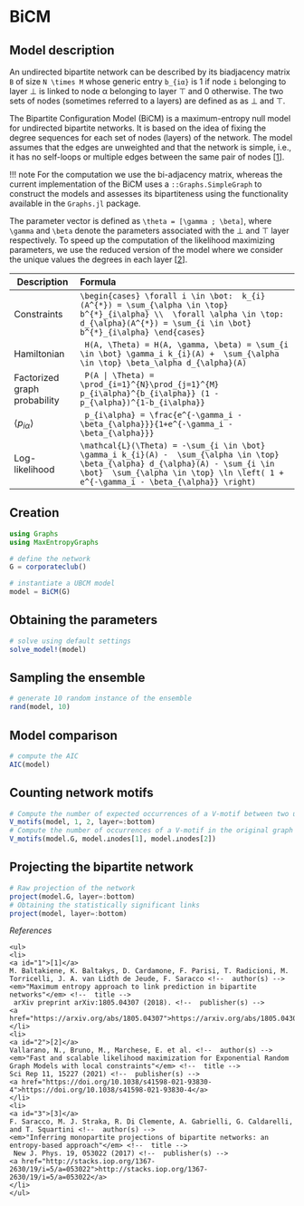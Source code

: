 # BiCM
## Model description
An undirected bipartite network can be described by its biadjacency matrix ``B`` of size ``N \times M`` whose generic entry ``b_{iα}`` is 1 if node ``i`` belonging to layer ⊥ is linked to node α belonging to layer ⊤ and 0 otherwise.
The two sets of nodes (sometimes referred to a layers) are defined as as ⊥ and ⊤. 

The Bipartite Configuration Model (BiCM) is a maximum-entropy null model for undirected bipartite networks. 
It is based on the idea of fixing the degree sequences for each set of nodes (layers) of the network. 
The model assumes that the edges are unweighted and that the network is simple, i.e., it has no self-loops or multiple edges between the same pair of nodes [[1](#1)]. 


!!! note
    For the computation we use the bi-adjacency matrix, whereas the current implementation of the BiCM uses a `::Graphs.SimpleGraph` to construct the models and assesses its bipartiteness using the functionality available in the `Graphs.jl` package.

The parameter vector is defined as ``\theta = [\gamma ; \beta]``, where ``\gamma`` and ``\beta`` denote the parameters associated with the ⊥ and ⊤ layer respectively. To speed up the computation of the likelihood maximizing parameters, 
we use the reduced version of the model where we consider the unique values the degrees in each layer [[2](#2)].

| Description                   | Formula |
| --------------------------    | :-------------------------------------------------------------------------------- |
| Constraints                   | `` \begin{cases} \forall i \in \bot:  k_{i}(A^{*}) = \sum_{\alpha \in \top} b^{*}_{i\alpha} \\  \forall \alpha \in \top:  d_{\alpha}(A^{*}) = \sum_{i \in \bot} b^{*}_{i\alpha} \end{cases} ``|
| Hamiltonian                   | `` H(A, \Theta) = H(A, \gamma, \beta) = \sum_{i \in \bot} \gamma_i k_{i}(A) +  \sum_{\alpha \in \top} \beta_\alpha d_{\alpha}(A)`` |
| Factorized graph probability  | `` P(A \| \Theta) = \prod_{i=1}^{N}\prod_{j=1}^{M} p_{i\alpha}^{b_{i\alpha}} (1 - p_{\alpha})^{1-b_{i\alpha}}``  |
| $\langle p_{i\alpha} \rangle$ | `` p_{i\alpha} = \frac{e^{-\gamma_i - \beta_{\alpha}}}{1+e^{-\gamma_i - \beta_{\alpha}}}`` |
| Log-likelihood                | `` \mathcal{L}(\Theta) = -\sum_{i \in \bot} \gamma_i k_{i}(A) -  \sum_{\alpha \in \top} \beta_{\alpha} d_{\alpha}(A) - \sum_{i \in \bot}  \sum_{\alpha \in \top} \ln \left( 1 + e^{-\gamma_i - \beta_{\alpha}} \right) ``|




## Creation
```julia
using Graphs
using MaxEntropyGraphs

# define the network
G = corporateclub()

# instantiate a UBCM model
model = BiCM(G)
```

## Obtaining the parameters
```julia
# solve using default settings
solve_model!(model)
```

## Sampling the ensemble
```julia
# generate 10 random instance of the ensemble
rand(model, 10)
```

## Model comparison
```julia
# compute the AIC  
AIC(model)
```

## Counting network motifs

```julia
# Compute the number of expected occurrences of a V-motif between two users
V_motifs(model, 1, 2, layer=:bottom)
# Compute the number of occurrences of a V-motif in the original graph
V_motifs(model.G, model.⊥nodes[1], model.⊥nodes[2])
```

## Projecting the bipartite network
```julia
# Raw projection of the network
project(model.G, layer=:bottom)
# Obtaining the statistically significant links
project(model, layer=:bottom)
```

_References_

```@raw html
<ul>
<li>
<a id="1">[1]</a> 
M. Baltakiene, K. Baltakys, D. Cardamone, F. Parisi, T. Radicioni, M. Torricelli, J. A. van Lidth de Jeude, F. Saracco <!--  author(s) --> 
<em>"Maximum entropy approach to link prediction in bipartite networks"</em> <!--  title --> 
 arXiv preprint arXiv:1805.04307 (2018). <!--  publisher(s) --> 
<a href="https://arxiv.org/abs/1805.04307">https://arxiv.org/abs/1805.04307</a>
</li>
<li>
<a id="2">[2]</a> 
Vallarano, N., Bruno, M., Marchese, E. et al. <!--  author(s) --> 
<em>"Fast and scalable likelihood maximization for Exponential Random Graph Models with local constraints"</em> <!--  title --> 
Sci Rep 11, 15227 (2021) <!--  publisher(s) --> 
<a href="https://doi.org/10.1038/s41598-021-93830-4">https://doi.org/10.1038/s41598-021-93830-4</a>
</li>
<li>
<a id="3">[3]</a> 
F. Saracco, M. J. Straka, R. Di Clemente, A. Gabrielli, G. Caldarelli, and T. Squartini <!--  author(s) --> 
<em>"Inferring monopartite projections of bipartite networks: an entropy-based approach"</em> <!--  title --> 
 New J. Phys. 19, 053022 (2017) <!--  publisher(s) --> 
<a href="http://stacks.iop.org/1367-2630/19/i=5/a=053022">http://stacks.iop.org/1367-2630/19/i=5/a=053022</a>
</li>
</ul>

```
